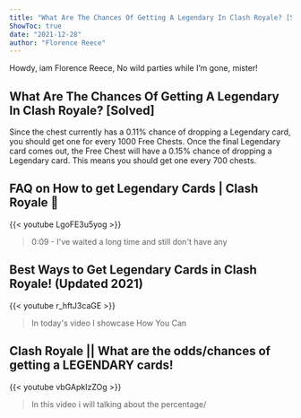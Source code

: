 ```yaml
---
title: "What Are The Chances Of Getting A Legendary In Clash Royale? [Solved]"
ShowToc: true 
date: "2021-12-28"
author: "Florence Reece" 
---
```


Howdy, iam Florence Reece, No wild parties while I’m gone, mister!
## What Are The Chances Of Getting A Legendary In Clash Royale? [Solved]
Since the chest currently has a 0.11% chance of dropping a Legendary card, you should get one for every 1000 Free Chests. Once the final Legendary card comes out, the Free Chest will have a 0.15% chance of dropping a Legendary card. This means you should get one every 700 chests.

## FAQ on How to get Legendary Cards | Clash Royale 🍊
{{< youtube LgoFE3u5yog >}}
>0:09 - I've waited a long time and still don't have any 

## Best Ways to Get Legendary Cards in Clash Royale! (Updated 2021)
{{< youtube r_hftJ3caGE >}}
>In today's video I showcase How You Can 

## Clash Royale || What are the odds/chances of getting a LEGENDARY cards!
{{< youtube vbGApkIzZOg >}}
>In this video i will talking about the percentage/

